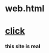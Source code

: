 # web.html
<u><h1><a href="https://kimcs-creater.github.io/web1/web1">click</a></h1></u>
<p><h3>this site is real</h3>
